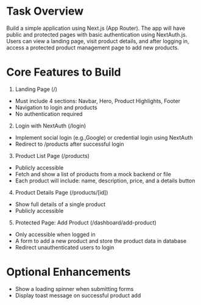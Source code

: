# Task Overview

Build a simple application using Next.js (App Router). The app will have public and protected pages with basic authentication using NextAuth.js. Users can view a landing page, visit product details, and after logging in, access a protected product management page to add new products.

# Core Features to Build

1. Landing Page (/)

* Must include 4 sections: Navbar, Hero, Product Highlights, Footer
* Navigation to login and products
* No authentication required

2. Login with NextAuth (/login)

* Implement social login (e.g.,Google) or credential login using NextAuth
* Redirect to /products after successful login

3. Product List Page (/products)

* Publicly accessible
* Fetch and show a list of products from a mock backend or file
* Each product will include: name, description, price, and a details button

4. Product Details Page (/products/[id])

* Show full details of a single product
* Publicly accessible

5. Protected Page: Add Product (/dashboard/add-product)

* Only accessible when logged in
* A form to add a new product and store the product data in database
* Redirect unauthenticated users to login


# Optional Enhancements
* Show a loading spinner when submitting forms
* Display toast message on successful product add